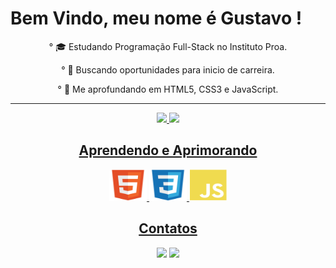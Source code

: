 <h1>Bem Vindo, meu nome é Gustavo !</h1>

<div align="center">
° 🎓 Estudando Programação Full-Stack no Instituto Proa.

° 💼 Buscando oportunidades para inicio de carreira.

° 🚀 Me aprofundando em  HTML5, CSS3 e JavaScript.
</div>

<hr>
<div align="center">
  <a href="https://github.com/GustavosTeixeira">
  <img height="160em" src="https://github-readme-stats.vercel.app/api?username=GustavosTeixeira&show_icons=true&theme=dark&include_all_commits=true&count_private=true"/>
  <img height="160em" src="https://github-readme-stats.vercel.app/api/top-langs/?username=GustavosTeixeira&layout=compact&langs_count=7&theme=dark"/>
</div>
 
    
 <h2 align="center">Aprendendo e Aprimorando</h2>
  <p align="center">
  <img alt="Gustavo-HTML" height="50" width="60" src="https://raw.githubusercontent.com/devicons/devicon/master/icons/html5/html5-original.svg">
  <img  alt="Gustavo-CSS" height="50" width="60" src="https://raw.githubusercontent.com/devicons/devicon/master/icons/css3/css3-original.svg">
  <img  alt="Gustavo-CSS" height="50" width="60" src="https://raw.githubusercontent.com/devicons/devicon/master/icons/javascript/javascript-plain.svg">
</div>
  </p>
  
  ##
  <h2 align="center">Contatos</h2>
  <div align="center">
  <a href = "mailto:gsilvateixeira251@gmail.com"><img src="https://img.shields.io/badge/-Gmail-%23333?style=for-the-badge&logo=gmail&logoColor=white" target="_blank"></a>
  <a href="https://www.linkedin.com/in/gustavos-teixeira/" target="_blank"><img src="https://img.shields.io/badge/-LinkedIn-%230077B5?style=for-the-badge&logo=linkedin&logoColor=white" target="_blank"></a> 
  </div>
